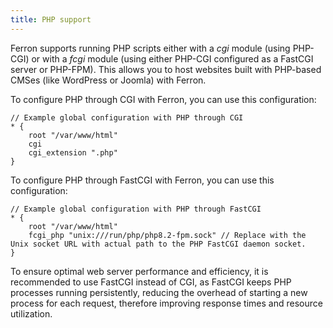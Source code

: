 ```yaml
---
title: PHP support
---
```


Ferron supports running PHP scripts either with a _cgi_ module (using PHP-CGI) or with a _fcgi_ module (using either PHP-CGI configured as a FastCGI server or PHP-FPM). This allows you to host websites built with PHP-based CMSes (like WordPress or Joomla) with Ferron.

To configure PHP through CGI with Ferron, you can use this configuration:

```kdl
// Example global configuration with PHP through CGI
* {
    root "/var/www/html"
    cgi
    cgi_extension ".php"
}
```

To configure PHP through FastCGI with Ferron, you can use this configuration:

```kdl
// Example global configuration with PHP through FastCGI
* {
    root "/var/www/html"
    fcgi_php "unix:///run/php/php8.2-fpm.sock" // Replace with the Unix socket URL with actual path to the PHP FastCGI daemon socket.
}
```

To ensure optimal web server performance and efficiency, it is recommended to use FastCGI instead of CGI, as FastCGI keeps PHP processes running persistently, reducing the overhead of starting a new process for each request, therefore improving response times and resource utilization.
